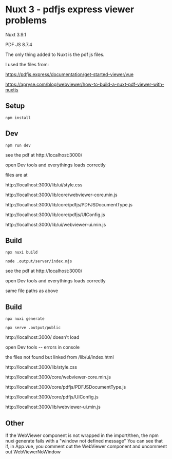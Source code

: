 # Nuxt 3 - pdfjs express viewer problems

Nuxt 3.9.1

PDF JS 8.7.4

The only thing added to Nuxt is the pdf js files.

I used the files from:

https://pdfjs.express/documentation/get-started-viewer/vue

https://apryse.com/blog/webviewer/how-to-build-a-nuxt-pdf-viewer-with-nuxtjs

## Setup

`npm install`

## Dev

`npm run dev`

see the pdf at http://localhost:3000/

open Dev tools and everythings loads correctly

files are at

http://localhost:3000/lib/ui/style.css

http://localhost:3000/lib/core/webviewer-core.min.js

http://localhost:3000/lib/core/pdfjs/PDFJSDocumentType.js

http://localhost:3000/lib/core/pdfjs/UIConfig.js

http://localhost:3000/lib/ui/webviewer-ui.min.js

## Build

`npx nuxi build`

`node .output/server/index.mjs`

see the pdf at http://localhost:3000/

open Dev tools and everythings loads correctly

same file paths as above

## Build

`npx nuxi generate`

`npx serve .output/public`

http://localhost:3000/ doesn't load

open Dev tools -- errors in console

the files not found but linked from /lib/ui/index.html

http://localhost:3000/lib/style.css

http://localhost:3000/core/webviewer-core.min.js

http://localhost:3000/core/pdfjs/PDFJSDocumentType.js

http://localhost:3000/core/pdfjs/UIConfig.js

http://localhost:3000/lib/webviewer-ui.min.js

## Other

If the WebViewer component is not wrapped in the import/then, the npm nuxi generate fails with a "window not defined message"
You can see that if, in App.vue, you comment out the WebViewer component and uncomment out WebViewerNoWindow
